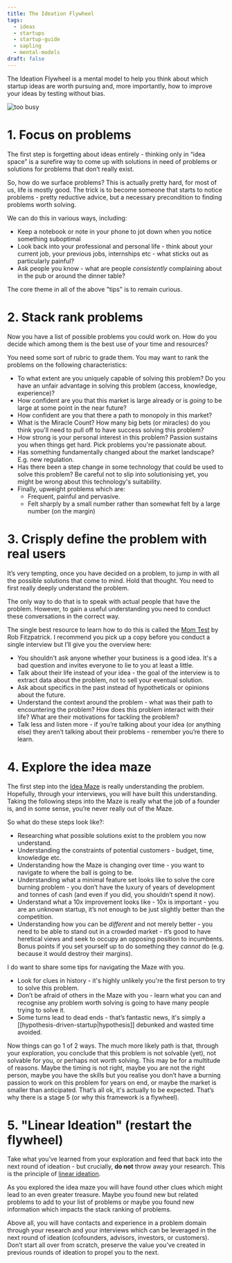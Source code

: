 ```yaml
---
title: The Ideation Flywheel
tags:
  - ideas
  - startups
  - startup-guide
  - sapling
  - mental-models
draft: false
---
```

The Ideation Flywheel is a mental model to help you think about which startup ideas are worth pursuing and, more importantly, how to improve your ideas by testing without bias.

![too busy](../assets/ideation_flywheel.png)

# 1. Focus on problems

The first step is forgetting about ideas entirely - thinking only in “idea space” is a surefire way to come up with solutions in need of problems or solutions for problems that don’t really exist.

So, how do we surface problems? This is actually pretty hard, for most of us, life is mostly good. The trick is to become someone that starts to notice problems - pretty reductive advice, but a necessary precondition to finding problems worth solving.

We can do this in various ways, including:

- Keep a notebook or note in your phone to jot down when you notice something suboptimal
- Look back into your professional and personal life - think about your current job, your previous jobs, internships etc - what sticks out as particularly painful?
- Ask people you know - what are people *consistently* complaining about in the pub or around the dinner table?

The core theme in all of the above "tips" is to remain curious.
# 2. Stack rank problems

Now you have a list of possible problems you could work on. How do you decide which among them is the best use of your time and resources?

You need some sort of rubric to grade them. You may want to rank the problems on the following characteristics:

- To what extent are you uniquely capable of solving this problem? Do you have an unfair advantage in solving this problem (access, knowledge, experience)?
- How confident are you that this market is large already or is *going* to be large at some point in the near future?
- How confident are you that there a path to monopoly in this market?
- What is the Miracle Count? How many big bets (or miracles) do you think you'll need to pull off to have success solving this problem?
- How strong is your personal interest in this problem? Passion sustains you when things get hard. Pick problems you're passionate about.
- Has something fundamentally changed about the market landscape? E.g. new regulation.
- Has there been a step change in some technology that could be used to solve this problem? Be careful not to slip into solutionising yet, you might be wrong about this technology's suitability.
- Finally, upweight problems which are:
	- Frequent, painful and pervasive.
	- Felt sharply by a small number rather than somewhat felt by a large number (on the margin)

# 3. Crisply define the problem with **real** users

It’s very tempting, once you have decided on a problem, to jump in with all the possible solutions that come to mind. Hold that thought. You need to first really deeply understand the problem.

The only way to do that is to speak with actual people that have the problem. However, to gain a useful understanding you need to conduct these conversations in the correct way.

The single best resource to learn how to do this is called the [Mom Test](https://www.momtestbook.com/) by Rob Fitzpatrick. I recommend you pick up a copy before you conduct a single interview but I’ll give you the overview here:

- You shouldn't ask anyone whether your business is a good idea. It's a bad question and invites everyone to lie to you at least a little.
- Talk about their life instead of your idea - the goal of the interview is to extract data about the problem, not to sell your eventual solution.
- Ask about specifics in the past instead of hypotheticals or opinions about the future.
- Understand the context around the problem - what was their path to encountering the problem? How does this problem interact with their life? What are their motivations for tackling the problem?
- Talk less and listen more - if you’re talking about your idea (or anything else) they aren’t talking about their problems - remember you’re there to learn.

# 4. Explore the idea maze

The first step into the [Idea Maze](https://cdixon.org/2013/08/04/the-idea-maze/) is really understanding the problem. Hopefully, through your interviews, you will have built this understanding. Taking the following steps into the Maze is really what the job of a founder is, and in some sense, you’re never really out of the Maze.

So what do these steps look like?:

- Researching what possible solutions exist to the problem you now understand.
- Understanding the constraints of potential customers - budget, time, knowledge etc.
- Understanding how the Maze is changing over time - you want to navigate to where the ball is going to be.
- Understanding what a minimal feature set looks like to solve the core burning problem - you don’t have the luxury of years of development and tonnes of cash (and even if you did, you shouldn’t spend it now).
- Understand what a 10x improvement looks like - 10x is important - you are an unknown startup, it’s not enough to be just slightly better than the competition.
- Understanding how you can be *different* and not merely better - you need to be able to stand out in a crowded market - it’s good to have heretical views and seek to occupy an opposing position to incumbents. Bonus points if you set yourself up to do something they *cannot* do (e.g. because it would destroy their margins).

I do want to share some tips for navigating the Maze with you.

- Look for clues in history - it's highly unlikely you're the first person to try to solve this problem.
- Don’t be afraid of others in the Maze with you - learn what you can and recognise any problem worth solving is going to have many people trying to solve it.
- Some turns lead to dead ends - that’s fantastic news, it's simply a [[hypothesis-driven-startup|hypothesis]] debunked and wasted time avoided.

Now things can go 1 of 2 ways. The much more likely path is that, through your exploration, you conclude that this problem is not solvable (yet), not solvable for you, or perhaps not *worth* solving. This may be for a multitude of reasons. Maybe the timing is not right, maybe you are not the right person, maybe you have the skills but you realise you don’t have a burning passion to work on this problem for years on end, or maybe the market is smaller than anticipated. That’s all ok, it's actually to be expected. That’s why there is a stage 5 (or why this framework is a flywheel).

# 5. "Linear Ideation" (restart the flywheel)

Take what you’ve learned from your exploration and feed that back into the next round of ideation - but crucially, **do not** throw away your research. This is the principle of [linear ideation](https://medium.com/entrepreneur-first/how-to-pivot-properly-linear-ideation-5be605f37d04).

As you explored the idea maze you will have found other clues which might lead to an even greater treasure. Maybe you found new but related problems to add to your list of problems or maybe you found new information which impacts the stack ranking of problems.

Above all, you will have contacts and experience in a problem domain through your research and your interviews which can be leveraged in the next round of ideation (cofounders, advisors, investors, or customers). Don’t start all over from scratch, preserve the value you’ve created in previous rounds of ideation to propel you to the next.